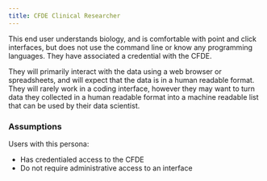 ```yaml
---
title: CFDE Clinical Researcher
---
```


This end user understands biology, and is comfortable with point and click interfaces,
but does not use the command line or know any programming languages. They have
associated a credential with the CFDE.

They will primarily interact with the data using a web browser or spreadsheets,
and will expect that the data is in a human readable format. They will rarely
work in a coding interface, however they may want to turn data they collected in
a human readable format into a machine readable list that can be used by their
data scientist.

### Assumptions

Users with this persona:

-   Has credentialed access to the CFDE
-   Do not require administrative access to an interface

